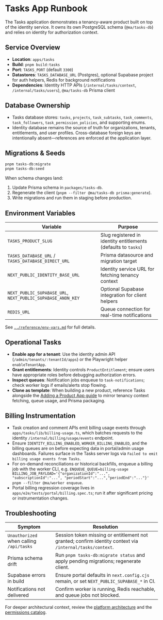 # Tasks App Runbook

The Tasks application demonstrates a tenancy-aware product built on top of the identity service. It owns its own PostgreSQL schema (`@ma/tasks-db`) and relies on identity for authorization context.

## Service Overview

- **Location**: `apps/tasks`
- **Build**: `pnpm build:tasks`
- **Port**: `TASKS_PORT` (default `3300`)
- **Datastores**: `TASKS_DATABASE_URL` (Postgres), optional Supabase project for auth helpers, Redis for background notifications
- **Dependencies**: Identity HTTP APIs (`/internal/tasks/context`, `/internal/tasks/users`), `@ma/tasks-db` Prisma client

## Database Ownership

- Tasks database stores: `tasks`, `projects`, `task_subtasks`, `task_comments`, `task_followers`, `task_permission_policies`, and supporting enums.
- Identity database remains the source of truth for organizations, tenants, entitlements, and user profiles. Cross-database foreign keys are intentionally absent—references are enforced at the application layer.

## Migrations & Seeds

```bash
pnpm tasks-db:migrate
pnpm tasks-db:seed
```

When schema changes land:

1. Update Prisma schema in `packages/tasks-db`.
2. Regenerate the client (`pnpm --filter @ma/tasks-db prisma:generate`).
3. Write migrations and run them in staging before production.

## Environment Variables

| Variable | Purpose |
| --- | --- |
| `TASKS_PRODUCT_SLUG` | Slug registered in identity entitlements (defaults to `tasks`) |
| `TASKS_DATABASE_URL` / `TASKS_DATABASE_DIRECT_URL` | Prisma datasource and migration target |
| `NEXT_PUBLIC_IDENTITY_BASE_URL` | Identity service URL for fetching tenancy context |
| `NEXT_PUBLIC_SUPABASE_URL`, `NEXT_PUBLIC_SUPABASE_ANON_KEY` | Optional Supabase integration for client helpers |
| `REDIS_URL` | Queue connection for real-time notifications |

See [`../reference/env-vars.md`](../reference/env-vars.md) for full details.

## Operational Tasks

- **Enable app for a tenant**: Use the identity admin API (`/admin/tenants/:tenantId/apps`) or the Playwright helper `enableTenantApp`.
- **Grant entitlements**: Identity controls `ProductEntitlement`; ensure users have appropriate roles before debugging authorization errors.
- **Inspect queues**: Notification jobs enqueue to `task-notifications`; check worker logs if emails/alerts stop flowing.
- **Clone as template**: When building a new product, reference Tasks alongside the [Adding a Product App guide](../../architecture/adding-product-app.md) to mirror tenancy context fetching, queue usage, and Prisma packaging.

## Billing Instrumentation

- Task creation and comment APIs emit billing usage events through `apps/tasks/lib/billing-usage.ts`, which batches requests to the identity `/internal/billing/usage/events` endpoint.
- Ensure `IDENTITY_BILLING_ENABLED`, `WORKER_BILLING_ENABLED`, and the billing queues are on before expecting data in portal/admin usage dashboards. Failures surface in the Tasks server logs via `Failed to emit billing usage events from Tasks`.
- For on-demand reconciliations or historical backfills, enqueue a billing job with the worker CLI, e.g. `ENQUEUE_QUEUE=billing-usage BILLING_JOB_PAYLOAD='{"organizationId":"...", "subscriptionId":"...", "periodStart":"...","periodEnd":"..."}' pnpm --filter @ma/worker enqueue`.
- Portal billing regression coverage lives in `apps/e2e/tests/portal/billing.spec.ts`; run it after significant pricing or instrumentation changes.

## Troubleshooting

| Symptom | Resolution |
| --- | --- |
| `Unauthorized` when calling `/api/tasks` | Session token missing or entitlement not granted; confirm identity context via `/internal/tasks/context`. |
| Prisma schema drift | Run `pnpm tasks-db:migrate status` and apply pending migrations; regenerate client. |
| Supabase errors in build | Ensure portal defaults in `next.config.cjs` remain, or set `NEXT_PUBLIC_SUPABASE_*` in CI. |
| Notifications not delivered | Confirm worker is running, Redis reachable, and queue jobs not blocked. |

For deeper architectural context, review the [platform architecture](../../overview/architecture.md) and the [permissions catalog](../../reference/permissions.md).
